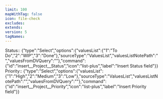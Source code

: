 ```yaml
---
limit: 100
mapWithTag: false
icon: file-check
excludes: 
extends: 
version: 5
tagNames: 
---
```


Status:: {"type":"Select","options":{"valuesList":{"1":"To Do","2":"WIP","3":"Done"},"sourceType":"ValuesList","valuesListNotePath":"","valuesFromDVQuery":""},"command":{"id":"insert__Project__Status","icon":"list-plus","label":"Insert Status field"}}
Priority:: {"type":"Select","options":{"valuesList":{"1":"High","2":"Medium","3":"Low"},"sourceType":"ValuesList","valuesListNotePath":"","valuesFromDVQuery":""},"command":{"id":"insert__Project__Priority","icon":"list-plus","label":"Insert Priority field"}}